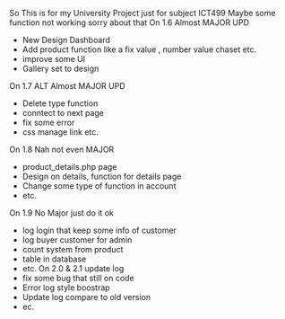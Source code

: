 So This is for my University Project just for subject ICT499 Maybe some function not working sorry about that
On 1.6 Almost MAJOR UPD
- New Design Dashboard
- Add product function like a fix value , number value chaset etc.
- improve some UI
- Gallery set to design

On 1.7 ALT Almost MAJOR UPD
- Delete type function
- conntect to next page
- fix some error
- css manage link etc.

On 1.8 Nah not even MAJOR
- product_details.php page
- Design on details, function for details page
- Change some type of function in account
- etc.

On 1.9 No Major just do it ok
- log login that keep some info of customer
- log buyer customer for admin
- count system from product
- table in database
- etc.
On 2.0 & 2.1 update log
- fix some bug that still on code
- Error log style boostrap
- Update log compare to old version
- ec.
